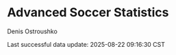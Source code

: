 # Advanced Soccer Statistics
Denis Ostroushko

<!-- gfm -->

Last successful data update: 2025-08-22 09:16:30 CST
